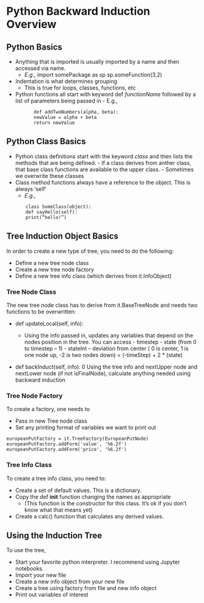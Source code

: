 # Python Backward Induction Overview

## Python Basics

- Anything that is imported is usually imported by a name and then accessed via name.
    - _E.g.,_
       import somePackage as sp
       sp.someFunction(3,2)
- Indentation is what determines grouping
    - This is true for loops, classes, functions, etc
- Python functions all start with keyword def _functionName_ followed by a list of parameters being
    passed in
       - E.g.,
```
          def addTwoNumbers(alpha, beta):
          newValue = alpha + beta
          return newValue
```
## Python Class Basics

- Python class definitions start with the keyword _class_ and then lists the methods that are being
    defined.
       - If a class derives from anther class, that base class functions are available to the upper
          class.
       - Sometimes we overwrite these classes
- Class method functions always have a reference to the object. This is always ‘self’
    - _E.g.,_
```    
       class SomeClass(object):
       def sayHello(self):
       print(“hello!”)
```

## Tree Induction Object Basics

In order to create a new type of tree, you need to do the following:

- Define a new tree node class
- Create a new tree node factory
- Define a new tree info class (which derives from it.InfoObject)

### Tree Node Class

The new tree node class has to derive from it.BaseTreeNode and needs two functions to be overwritten:

- def updateLocal(self, info):
    - Using the info passed in, updates any variables that depend on the nodes position in the
       tree. You can access
          - timestep
          - state (from 0 to timestep – 1)
          - stateInt – deviation from center ( 0 is center, 1 is one node up, -2 is two nodes
             down) = (-timeStep) + 2 * (state)


- def backInduct(self, info):
    0 Using the tree info and nextUpper node and nextLower node (if not isFinalNode),
       calculate anything needed using backward induction

### Tree Node Factory

To create a factory, one needs to

- Pass in new Tree node class
- Set any printing format of variables we want to print out

```
europeanPutFactory = it.TreeFactory(EuropeanPutNode)
europeanPutFactory.addForm('value', '%6.2f')
europeanPutFactory.addForm('price', '%6.2f')
```
### Tree Info Class

To create a tree info class, you need to:

- Create a set of default values. This is a dictionary.
- Copy the def __init__ function changing the names as appropriate
    - (This function is the constructor for this class. It’s ok if you don’t know what that means
       yet)
- Create a calc() function that calculates any derived values.

## Using the Induction Tree

To use the tree,

- Start your favorite python interpreter. I recommend using Jupyter notebooks.
- Import your new file
- Create a new info object from your new file
- Create a tree using factory from file and new info object
- Print out variables of interest


